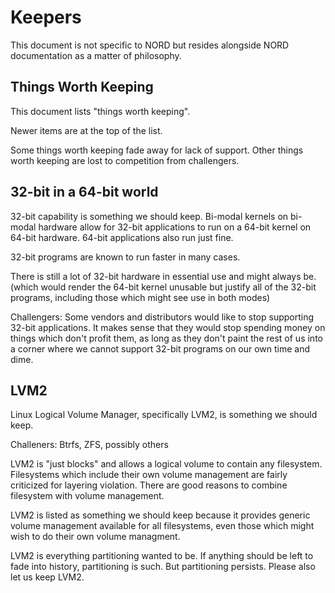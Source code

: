 # Keepers

This document is not specific to NORD
but resides alongside NORD documentation as a matter of philosophy.

## Things Worth Keeping

This document lists "things worth keeping".

Newer items are at the top of the list.

Some things worth keeping fade away for lack of support.
Other things worth keeping are lost to competition from challengers.

## 32-bit in a 64-bit world

32-bit capability is something we should keep.
Bi-modal kernels on bi-modal hardware allow for 32-bit applications
to run on a 64-bit kernel on 64-bit hardware. 64-bit applications
also run just fine.

32-bit programs are known to run faster in many cases.

There is still a lot of 32-bit hardware in essential use
and might always be. (which would render the 64-bit kernel unusable
but justify all of the 32-bit programs, including those which
might see use in both modes)

Challengers: Some vendors and distributors would like to
stop supporting 32-bit applications. It makes sense that they would
stop spending money on things which don't profit them, as long as
they don't paint the rest of us into a corner where we cannot
support 32-bit programs on our own time and dime.

## LVM2

Linux Logical Volume Manager, specifically LVM2,
is something we should keep.

Challeners: Btrfs, ZFS, possibly others

LVM2 is "just blocks" and allows a logical volume to contain
any filesystem. Filesystems which include their own volume management
are fairly criticized for layering violation. There are good reasons
to combine filesystem with volume management.

LVM2 is listed as something we should keep because it provides
generic volume management available for all filesystems,
even those which might wish to do their own volume managment.

LVM2 is everything partitioning wanted to be.
If anything should be left to fade into history, partitioning is such.
But partitioning persists. Please also let us keep LVM2.

